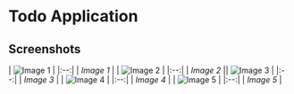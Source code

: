 # Todo Application

## Screenshots

| ![Image 1](https://github.com/mohammad-ayan-008/CodeSoft/assets/107920513/e8a001b5-b300-4fd7-91c7-2931d4d6b0b4) | |:--:| | *Image 1* | | ![Image 2](https://github.com/mohammad-ayan-008/CodeSoft/assets/107920513/fd466800-ccde-4430-93d8-15adb5642512) | |:--:| | *Image 2* || ![Image 3](https://github.com/mohammad-ayan-008/CodeSoft/assets/107920513/58792bbc-754c-4160-8a0d-1648cfd73704) | |:--:| | *Image 3* | | ![Image 4](https://github.com/mohammad-ayan-008/CodeSoft/assets/107920513/0f931fb0-0b90-475a-892d-cab498d2d1d2) | |:--:| | *Image 4* | | ![Image 5](https://github.com/mohammad-ayan-008/CodeSoft/assets/107920513/ffe263a4-7a20-4acc-a8d6-fe2eec8d7231) | |:--:| | *Image 5* |
